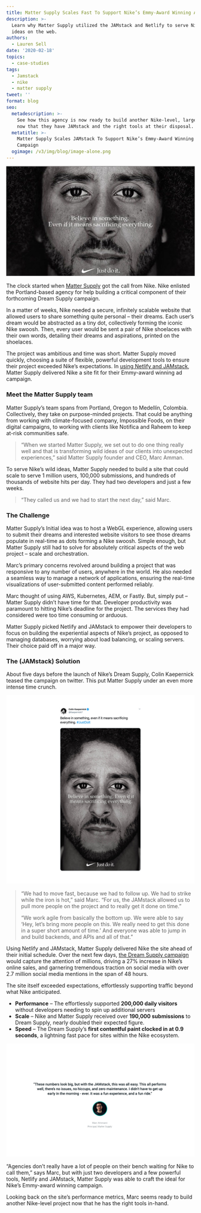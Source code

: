 ```yaml
---
title: Matter Supply Scales Fast To Support Nike’s Emmy-Award Winning Ad Campaign
description: >-
  Learn why Matter Supply utilized the JAMstack and Netlify to serve Nike's wild
  ideas on the web.
authors:
  - Lauren Sell
date: '2020-02-18'
topics:
  - case-studies
tags:
  - Jamstack
  - nike
  - matter supply
tweet: ''
format: blog
seo:
  metadescription: >-
    See how this agency is now ready to build another Nike-level, large project
    now that they have JAMstack and the right tools at their disposal.
  metatitle: >-
    Matter Supply Scales JAMstack To Support Nike’s Emmy-Award Winning Ad
    Campaign
  ogimage: /v3/img/blog/image-alone.png
---
```

![Colin Kaepernick Nike Dream Supply campaign image](/v3/img/blog/image-alone.png)

The clock started when [Matter Supply](https://mattersupply.co/) got the call from Nike. Nike enlisted the Portland-based agency for help building a critical component of their forthcoming Dream Supply campaign.

In a matter of weeks, Nike needed a secure, infinitely scalable website that allowed users to share something quite personal – their dreams. Each user’s dream would be abstracted as a tiny dot, collectively forming the iconic Nike swoosh. Then, every user would be sent a pair of Nike shoelaces with their own words, detailing their dreams and aspirations, printed on the shoelaces. 

The project was ambitious and time was short. Matter Supply moved quickly, choosing a suite of flexible, powerful development tools to ensure their project exceeded Nike’s expectations. In [using Netlify and JAMstack](https://www.netlify.com/customers/matter-supply-nike-site/), Matter Supply delivered Nike a site fit for their Emmy-award winning ad campaign.

### Meet the Matter Supply team

Matter Supply’s team spans from Portland, Oregon to Medellín, Colombia. Collectively, they take on purpose-minded projects. That could be anything from working with climate-focused company, Impossible Foods, on their digital campaigns, to working with clients like Notifica and Raheem to keep at-risk communities safe. 

> “When we started Matter Supply, we set out to do one thing really well and that is transforming wild ideas of our clients into unexpected experiences,” said Matter Supply founder and CEO, Marc Amman.  

To serve Nike’s wild ideas, Matter Supply needed to build a site that could scale to serve 1 million users, 100,000 submissions, and hundreds of thousands of website hits per day. They had two developers and just a few weeks. 

> “They called us and we had to start the next day,” said Marc.

### The Challenge

Matter Supply’s Initial idea was to host a WebGL experience, allowing users to submit their  dreams and interested website visitors to see those dreams populate in real-time as dots forming a Nike swoosh. Simple enough, but Matter Supply still had to solve for absolutely critical aspects of the web project – scale and orchestration. 

Marc’s primary concerns revolved around building a project that was responsive to any number of users, anywhere in the world. He also needed a seamless way to manage a network of applications, ensuring the real-time visualizations of user-submitted content performed reliably. 

Marc thought of using AWS, Kubernetes, AEM, or Fastly. But, simply put – Matter Supply didn’t have time for that. Developer productivity was paramount to hitting Nike’s deadline for the project. The services they had considered were too time consuming or arduous. 

Matter Supply picked Netlify and JAMstack to empower their developers to focus on building the experiential aspects of Nike’s project, as opposed to managing databases, worrying about load balancing, or scaling servers. Their choice paid off in a major way.

### The (JAMstack) Solution

About five days before the launch of Nike’s Dream Supply, Colin Kaepernick teased the campaign on twitter. This put Matter Supply under an even more intense time crunch.

![Colin Kapernick dream supply nike campaign tweet 2018](/v3/img/blog/colin-kapernick-nike-tweet.jpg)

> “We had to move fast, because we had to follow up. We had to strike while the iron is hot,” said Marc. “For us, the JAMstack allowed us to pull more people on the project and to really get it done on time.” 
>
> “We work agile from basically the bottom up. We were able to say ‘Hey, let’s bring more people on this. We really need to get this done in a super short amount of time.’ And everyone was able to jump in and build backends, and APIs and all of that.” 

Using Netlify and JAMstack, Matter Supply delivered Nike the site ahead of their initial schedule. Over the next few days, [the Dream Supply campaign](https://www.netlify.com/customers/matter-supply-nike-site/) would capture the attention of millions, driving a 27% increase in Nike’s online sales, and garnering tremendous traction on social media with over 2.7 million social media mentions in the span of 48 hours.

The site itself exceeded expectations, effortlessly supporting traffic beyond what Nike anticipated. 

* **Performance**  – The effortlessly supported **200,000 daily visitors** without developers needing to spin up additional servers
* **Scale** – Nike and Matter Supply received over **190,000 submissions** to Dream Supply, nearly doubled their expected figure. 
* **Speed** – The Dream Supply’s **first contentful paint clocked in at 0.9 seconds**, a lightning fast pace for sites within the Nike ecosystem.

![Marc Armann Matter Supply JAMstack quote](/v3/img/blog/marc-armann-matter-supply-jamstack-quote.jpg)

“Agencies don’t really have a lot of people on their bench waiting for Nike to call them,” says Marc, but with just two developers and a few powerful tools, Netlify and JAMstack, Matter Supply was able to craft the ideal for Nike’s Emmy-award winning campaign. 

Looking back on the site’s performance metrics, Marc seems ready to build another Nike-level project now that he has the right tools in-hand.
